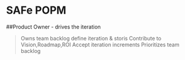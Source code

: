 # SAFe POPM

##Product Owner - drives the iteration
>Owns team backlog
>define iteration & storis
>Contribute to Vision,Roadmap,ROI
>Accept iteration increments
>Prioritizes team backlog